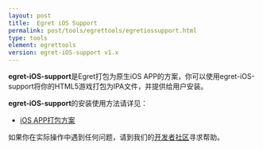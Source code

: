 ```yaml
---
layout: post
title:  Egret iOS Support
permalink: post/tools/egrettools/egretiossupport.html
type: tools
element: egrettools
version: egret-iOS-support v1.x
---
```


**egret-iOS-support**是Egret打包为原生iOS APP的方案，你可以使用egret-iOS-support将你的HTML5游戏打包为IPA文件，并提供给用户安装。

**egret-iOS-support**的安装使用方法请详见：

* <a href="{{site.baseurl}}/post/tools/native/iosapp.html" target="_blank">iOS APP打包方案</a>

如果你在实际操作中遇到任何问题，请到我们的<a href="http://bbs.egret-labs.org/forum.php" target="_blank">开发者社区</a>寻求帮助。
